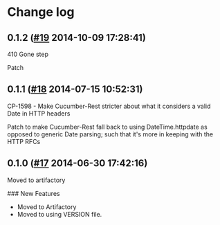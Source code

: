 # Change log

## 0.1.2 ([#19](https://git.mobcastdev.com/TEST/cucumber-rest/pull/19) 2014-10-09 17:28:41)

410 Gone step

Patch

## 0.1.1 ([#18](https://git.mobcastdev.com/TEST/cucumber-rest/pull/18) 2014-07-15 10:52:31)

CP-1598 - Make Cucumber-Rest stricter about what it considers a valid Date in HTTP headers

Patch to make Cucumber-Rest fall back to using DateTime.httpdate as opposed to generic Date parsing; such that it's more in keeping with the HTTP RFCs

## 0.1.0 ([#17](https://git.mobcastdev.com/TEST/cucumber-rest/pull/17) 2014-06-30 17:42:16)

Moved to artifactory

### New Features

- Moved to Artifactory
- Moved to using VERSION file.

